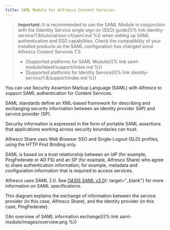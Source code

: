 ```yaml
---
title: SAML Module for Alfresco Content Services
---
```


> **Important:** It is recommended to use the SAML Module in conjunction with the [Identity Service single sign on (SSO) guide]({% link identity-service/1.8/tutorial/sso-v1/saml.md %}) when setting up SAML authentication and SSO capabilities. Check the compatibility of your installed products as the SAML configuration has changed since Alfresco Content Services 7.3:
>
> * [Supported platforms for SAML Module]({% link saml-module/latest/support/index.md %})
> * [Supported platforms for Identity Service]({% link identity-service/1.8/support/index.md %})

You can use Security Assertion Markup Language (SAML) with Alfresco to support SAML authentication for Content Services.

SAML standards define an XML-based framework for describing and exchanging security information between an identity provider (IdP) and service provider (SP).

Security information is expressed in the form of portable SAML assertions that applications working across security boundaries can trust.

Alfresco Share uses Web Browser SSO and Single-Logout (SLO) profiles, using the HTTP Post Binding only.

SAML is based on a trust relationship between an IdP (for example, PingFederate or AD FS) and an SP (for example, Alfresco Share) who agree to share authentication information; for example, metadata and configuration information that is required to access services.

Alfresco uses SAML 2.0. See [OASIS SAML v2.0](https://wiki.oasis-open.org/security/FrontPage){: target="_blank"} for more information on SAML specifications.

This diagram explains the exchange of information between the service provider (in this case, Alfresco Share), and the identity provider (in this case, PingFederate):

![An overview of SAML information exchange]({% link saml-module/images/overview.png %})
